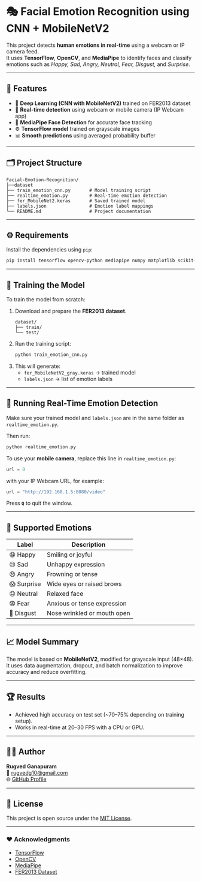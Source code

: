 # 🎭 Facial Emotion Recognition using CNN + MobileNetV2

This project detects **human emotions in real-time** using a webcam or IP camera feed.  
It uses **TensorFlow**, **OpenCV**, and **MediaPipe** to identify faces and classify emotions such as *Happy, Sad, Angry, Neutral, Fear, Disgust,* and *Surprise*.

---

## 🚀 Features
- 🧠 **Deep Learning (CNN with MobileNetV2)** trained on FER2013 dataset  
- 🎥 **Real-time detection** using webcam or mobile camera (IP Webcam app)  
- 🧩 **MediaPipe Face Detection** for accurate face tracking  
- ⚙️ **TensorFlow model** trained on grayscale images  
- 📊 **Smooth predictions** using averaged probability buffer  

---

## 🗂️ Project Structure
```
Facial-Emotion-Recognition/
├──dataset
├── train_emotion_cnn.py       # Model training script
├── realtime_emotion.py        # Real-time emotion detection
├── fer_MobileNet2.keras       # Saved trained model
├── labels.json                # Emotion label mappings
└── README.md                  # Project documentation
```

---

## ⚙️ Requirements
Install the dependencies using `pip`:

```bash
pip install tensorflow opencv-python mediapipe numpy matplotlib scikit-learn
```

---

## 🧠 Training the Model
To train the model from scratch:
1. Download and prepare the **FER2013 dataset**.
   ```
   dataset/
   ├── train/
   └── test/
   ```
2. Run the training script:
   ```bash
   python train_emotion_cnn.py
   ```
3. This will generate:
   - `fer_MobileNetV2_gray.keras` → trained model  
   - `labels.json` → list of emotion labels  

---

## 🎥 Running Real-Time Emotion Detection
Make sure your trained model and `labels.json` are in the same folder as `realtime_emotion.py`.

Then run:
```bash
python realtime_emotion.py
```

To use your **mobile camera**, replace this line in `realtime_emotion.py`:
```python
url = 0
```
with your IP Webcam URL, for example:
```python
url = "http://192.168.1.5:8080/video"
```

Press **`Q`** to quit the window.

---

## 🧩 Supported Emotions
| Label | Description |
|--------|-------------|
| 😀 Happy | Smiling or joyful |
| 😢 Sad | Unhappy expression |
| 😠 Angry | Frowning or tense |
| 😱 Surprise | Wide eyes or raised brows |
| 😐 Neutral | Relaxed face |
| 😨 Fear | Anxious or tense expression |
| 🤢 Disgust | Nose wrinkled or mouth open |

---

## 📈 Model Summary
The model is based on **MobileNetV2**, modified for grayscale input (48×48).  
It uses data augmentation, dropout, and batch normalization to improve accuracy and reduce overfitting.

---

## 🏆 Results
- Achieved high accuracy on test set (~70–75% depending on training setup).  
- Works in real-time at 20–30 FPS with a CPU or GPU.

---

## 🧑‍💻 Author
**Rugved Ganapuram**  
📧 rugvedg10@gmail.com  
🌐 [GitHub Profile](https://github.com/Rugved-G)

---

## 📜 License
This project is open source under the [MIT License](LICENSE).

---

### ❤️ Acknowledgments
- [TensorFlow](https://www.tensorflow.org/)
- [OpenCV](https://opencv.org/)
- [MediaPipe](https://developers.google.com/mediapipe)
- [FER2013 Dataset](https://www.kaggle.com/datasets/msambare/fer2013)
